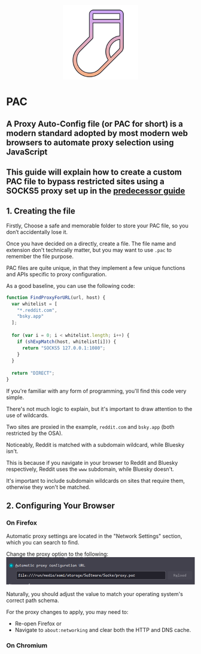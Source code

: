 <p align="center">
  <img src="https://raw.githubusercontent.com/OSA-Socks/.github/refs/heads/main/assets/Logo.png" alt="Logo" width="200"/>
</p>

# PAC

## A Proxy Auto-Config file (or **PAC** for short) is a modern standard adopted by most modern web browsers to automate proxy selection using JavaScript

## This guide will explain how to create a custom PAC file to bypass restricted sites using a SOCKS5 proxy set up in the [predecessor guide](https://github.com/OSA-Socks/Docker)

## 1. Creating the file
Firstly, Choose a safe and memorable folder to store your PAC file, so you don’t accidentally lose it.

Once you have decided on a directly, create a file. The file name and extension don't technically matter, but you may want to use `.pac` to remember the file purpose.

PAC files are quite unique, in that they implement a few unique functions and APIs specific to proxy configuration.

As a good baseline, you can use the following code:

```js
function FindProxyForURL(url, host) {
  var whitelist = [
    "*.reddit.com",
    "bsky.app"
  ];

  for (var i = 0; i < whitelist.length; i++) {
    if (shExpMatch(host, whitelist[i])) {
      return "SOCKS5 127.0.0.1:1080";
    }
  }

  return "DIRECT";
}
```

If you're familiar with any form of programming, you'll find this code very simple.

There's not much logic to explain, but it's important to draw attention to the use of wildcards.

Two sites are proxied in the example, `reddit.com` and `bsky.app` (both restricted by the OSA).

Noticeably, Reddit is matched with a subdomain wildcard, while Bluesky isn't.

This is because if you navigate in your browser to Reddit and Bluesky respectively, Reddit uses the `www` subdomain, while Bluesky doesn't.

It's important to include subdomain wildcards on sites that require them, otherwise they won't be matched.

## 2. Configuring Your Browser

### On Firefox
Automatic proxy settings are located in the "Network Settings" section, which you can search to find.

Change the proxy option to the following:
![Two UI elements are shown, a checked checkbox saying "Automatic proxy configuration URL" and a file input displaying a file:// path to a PAC file](proxy.png)

Naturally, you should adjust the value to match your operating system's correct path schema.

For the proxy changes to apply, you may need to:
- Re-open Firefox
or
- Navigate to `about:networking` and clear both the HTTP and DNS cache.

### On Chromium